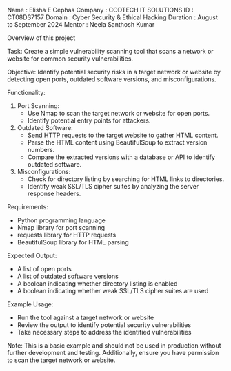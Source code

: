 Name : Elisha E Cephas
Company : CODTECH IT SOLUTIONS 
ID : CT08DS7157
Domain : Cyber Security & Ethical Hacking 
Duration : August to September 2024
Mentor : Neela Santhosh Kumar 

Overview of this project 



Task: Create a simple vulnerability scanning tool that scans a network or website for common security vulnerabilities.

Objective: Identify potential security risks in a target network or website by detecting open ports, outdated software versions, and misconfigurations.

Functionality:

1. Port Scanning:
    - Use Nmap to scan the target network or website for open ports.
    - Identify potential entry points for attackers.
2. Outdated Software:
    - Send HTTP requests to the target website to gather HTML content.
    - Parse the HTML content using BeautifulSoup to extract version numbers.
    - Compare the extracted versions with a database or API to identify outdated software.
3. Misconfigurations:
    - Check for directory listing by searching for HTML links to directories.
    - Identify weak SSL/TLS cipher suites by analyzing the server response headers.

Requirements:

- Python programming language
- Nmap library for port scanning
- requests library for HTTP requests
- BeautifulSoup library for HTML parsing

Expected Output:

- A list of open ports
- A list of outdated software versions
- A boolean indicating whether directory listing is enabled
- A boolean indicating whether weak SSL/TLS cipher suites are used

Example Usage:

- Run the tool against a target network or website
- Review the output to identify potential security vulnerabilities
- Take necessary steps to address the identified vulnerabilities

Note: This is a basic example and should not be used in production without further development and testing. Additionally, ensure you have permission to scan the target network or website.
